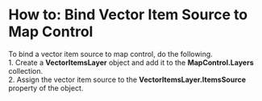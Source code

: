 # How to: Bind Vector Item Source to Map Control


To bind a vector item source to map control, do the following.<br>1. Create a <strong>VectorItemsLayer</strong> object and add it to the <strong>MapControl.Layers</strong> collection.<br>2. Assign the vector item source to the <strong>VectorItemsLayer.ItemsSource</strong> property of the object.<br><br>

<br/>


